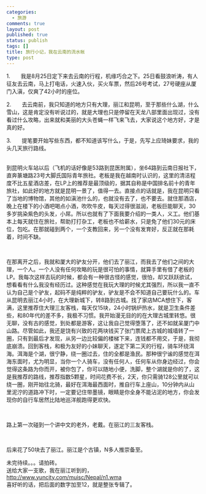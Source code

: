 ```yaml
--- 
categories: 
  - 旅游
comments: true
layout: post
published: true
status: publish
tags: []
title: 旅行小记，我在云南的流水帐
type: post
---
```

<div id="msgcns!3725CC0EE38B1F6!2037" class="bvMsg">

<span lang="EN-US"><span>1.      
</span></span>我是<span lang="EN-US">8</span>月<span lang="EN-US">25</span>日定下来去云南的行程，机缘巧合之下。<span lang="EN-US">25</span>日看鼓浪听涛，有人征友去云南，马上打电话，火速入伙，买火车票，然后<span lang="EN-US">26</span>号考试，<span lang="EN-US">27</span>号硬座从厦门入滇，仅爽了<span lang="EN-US">42</span>小时的座位。

<span lang="EN-US"><span>2.      
</span></span>去云南前，我只知道的地方只有大理，丽江和昆明，至于那些什么湖，什么雪山，这是肯定没有听说过的，就是大理也只是停留在天龙八部里面出现过，没有看过什么攻略，出来就和美丽的大头苍蝇一样飞来飞去，大家说这个地方好，才是真的好。

<span lang="EN-US"><span>3.      
</span></span>提笔要开始写些东西，都不知道该写什么，于是，先写上应琦妹要求，我的头几天旅行路线。





 <br>到昆明火车站以后（飞机的话好像是<span lang="EN-US">53</span>路到昆医附属），坐<span lang="EN-US">64</span>路到云南日报社下，直奔篆塘路<span lang="EN-US">23</span>号大脚氏国际青年旅社。老板是我在越南时认识的，这里的清洁程度不比五星酒店差，在<span lang="EN-US">LP</span>上的推荐是最顶级的，据其自称是中国排名前十的青年旅社，如此好的地方就是昆明一景了，值得一去。直接点的话就是，我在昆明只看了当地的博物馆，其他的如滇池什么的，也就没有去了，也不要去。就住那酒店，晚上在楼下的小酒吧喝点小酒，吹吹牛皮，每天过得很滋润，老板巨能聊天，<span lang="EN-US">30</span>多岁挑染紫色的头发，小屌。所以也就有了下面我要介绍的一类人，义工。他们基本上每天就住在旅社，帮助打打杂工，老板也不给薪水，只是免了他们<span lang="EN-US">30</span>元的床位，包吃。在那就碰到两个，一个支教回来，另一个没有发育好，反正就在那耗着，时间不缺。

<span lang="EN-US"> </span>

在那离开之后，我就和厦大的驴友分开，他们去了丽江，而我去了他们之间的大理，一个人。一个人没有任何攻略的玩是很可怕的事情，就算手里有借了老板的<span lang="EN-US">LP</span>。我每次这样去玩的时候，都会有一种很古怪的感觉，很怕，却又跃跃欲试，想看看有什么我没有经历过。这种感觉在我玩大理的时候尤其强烈，所以我一直不认为自己是个驴友，起码不是纯粹的驴友，驴友是不会不知道自己要玩什么的。车从昆明去丽江<span lang="EN-US">4</span>小时，在大理新城下，转<span lang="EN-US">8</span>路到古城。找了家店<span lang="EN-US">MCA</span>想住下，客满，这里推荐住大理三友客栈，每天仅<span lang="EN-US">15</span>块，<span lang="EN-US">24</span>小时锅炉热水，就是卫生条件差些，和<span lang="EN-US">80</span>年代的差不多，我极不习惯。我开始漫无目的的在大理古城里转悠。很无聊，没有古的感觉，到处都是游客，这让我自己觉得堕落了，还不如就呆厦门中山路。尽管如此，我还是饶有兴致的花两块钱买了张门票爬上古城的城墙转了一圈，只有到最后才发现，从另一边比较偏的楼梯下来，连钱都不用交，于是，我彻底崩溃。回到客栈，和极为友好的小妹聊天，遂定下第二天的行程，骑车环绕洱海。洱海是个湖，很宁静，绕一圈过去，住的全都是渔民。那种很宁谧的感觉在洱海东面时，尤为明显，当你一个人骑车，没有任何人，任何车从你身边经过，你会觉得这条路为你而开，被你包了，你可以随地小便，洗脚，整个湖就是你的了，这是我推荐的路线，推荐指数<span lang="EN-US">5</span>颗星，时间花费不长，<span lang="EN-US">2</span>天，你只需骑<span lang="EN-US">128</span>公里就可以绕一圈，刚开始往北骑，最好在洱海最西面时，推自行车上座山，<span lang="EN-US">10</span>分钟内从山里泥泞的道路冲下时，一定要记住带墨镜，眼睛是你全身不能沾泥的地方，你会发现你的自行车居然比陆地巡洋舰跑得更欢快。

<span lang="EN-US"> </span>

路上第一次碰到一个讲中文的老外，老戴。在丽江的三友客栈。

<span lang="EN-US"> </span>

后来花了<span lang="EN-US">50</span>块去了丽江。丽江是个古镇，<span lang="EN-US">N</span>多人推崇备至。

未完待续。。。请拍砖。<br>送给大家一支歌，我在丽江听到的，<br>http://www.yuncity.com/muisc/Nepal/n1.wma<br>喜好听的话，把后面的数字加至12，就是整张专辑了。<br>
</div>
